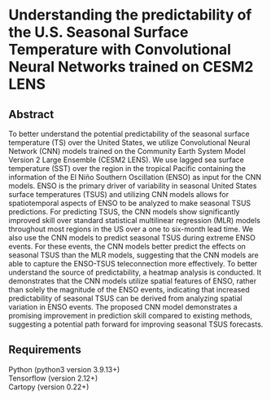 # Understanding the predictability of the U.S. Seasonal Surface Temperature with Convolutional Neural Networks trained on CESM2 LENS

## Abstract
To better understand the potential predictability of the seasonal surface temperature (TS) over the United States, we utilize Convolutional Neural Network (CNN) models trained on the Community Earth System Model Version 2 Large Ensemble (CESM2 LENS). We use lagged sea surface temperature (SST) over the region in the tropical Pacific containing the information of the El Niño Southern Oscillation (ENSO) as input for the CNN models. ENSO is the primary driver of variability in seasonal United States surface temperatures (TSUS) and utilizing CNN models allows for spatiotemporal aspects of ENSO to be analyzed to make seasonal TSUS predictions. For predicting TSUS, the CNN models show significantly improved skill over standard statistical multilinear regression (MLR) models throughout most regions in the US over a one to six-month lead time. We also use the CNN models to predict seasonal TSUS during extreme ENSO events. For these events, the CNN models better predict the effects on seasonal TSUS than the MLR models, suggesting that the CNN models are able to capture the ENSO-TSUS teleconnection more effectively. To better understand the source of predictability, a heatmap analysis is conducted. It demonstrates that the CNN models utilize spatial features of ENSO, rather than solely the magnitude of the ENSO events, indicating that increased predictability of seasonal TSUS can be derived from analyzing spatial variation in ENSO events. The proposed CNN model demonstrates a promising improvement in prediction skill compared to existing methods, suggesting a potential path forward for improving seasonal TSUS forecasts.

## Requirements
Python (python3 version 3.9.13+)<br/>
Tensorflow (version 2.12+)<br/>
Cartopy (version 0.22+)
